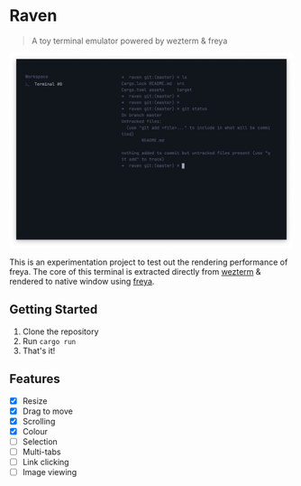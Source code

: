 # Raven
> A toy terminal emulator powered by wezterm & freya

<p align="center">
  <img src="screenshot.png">
</p>

This is an experimentation project to test out the rendering performance of freya. The core of this terminal is extracted directly from [wezterm][1] & rendered to native window using [freya][2].

## Getting Started

1. Clone the repository
2. Run `cargo run`
3. That's it!

## Features

- [x] Resize
- [x] Drag to move
- [x] Scrolling
- [x] Colour
- [ ] Selection
- [ ] Multi-tabs
- [ ] Link clicking
- [ ] Image viewing

[1]: https://github.com/wez/wezterm/tree/main
[2]: https://github.com/marc2332/freya
